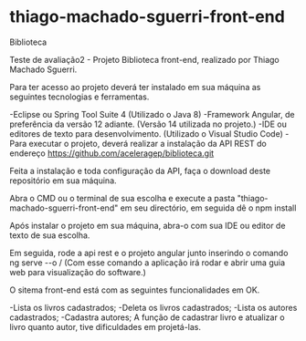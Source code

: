 # thiago-machado-sguerri-front-end

Biblioteca

Teste de avaliação2 - Projeto Biblioteca front-end, realizado por Thiago Machado Sguerri.

Para ter acesso ao projeto deverá ter instalado em sua máquina as seguintes tecnologias e ferramentas.

-Eclipse ou Spring Tool Suite 4 (Utilizado o Java 8)
-Framework Angular, de preferência da versão 12 adiante. (Versão 14 utilizada no projeto.)
-IDE ou editores de texto para desenvolvimento. (Utilizado o Visual Studio Code)
-Para executar o projeto, deverá realizar a instalação da API REST do endereço https://github.com/aceleragep/biblioteca.git

Feita a instalação e toda configuração da API, faça o download deste repositório em sua máquina.

Abra o CMD ou o terminal de sua escolha e execute a pasta "thiago-machado-sguerri-front-end" em seu directório, em seguida dê o npm install

Após instalar o projeto em sua máquina, abra-o com sua IDE ou editor de texto de sua escolha.

Em seguida, rode a api rest e o projeto angular junto inserindo o comando ng serve --o / (Com esse comando a aplicação irá rodar e abrir uma guia web para visualização do software.)

O sitema front-end está com as seguintes funcionalidades em OK.

-Lista os livros cadastrados;
-Deleta os livros cadastrados;
-Lista os autores cadastrados;
-Cadastra autores;
A função de cadastrar livro e atualizar o livro quanto autor, tive dificuldades em projetá-las.
